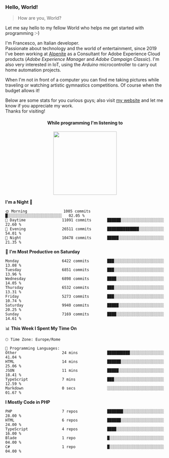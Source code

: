 ### Hello, World!

> How are you, World?

Let me say hello to my fellow World who helps me get started with programming :-)

I'm Francesco, an Italian developer.  
Passionate about technology and the world of entertainment, since 2019 I've been working at [Alpenite](https://www.alpenite.com) as a Consultant for Adobe Experience Cloud products (*Adobe Experience Manager* and *Adobe Campaign Classic*). I'm also very interested in IoT, using the *Arduino* microcontroller to carry out home automation projects.

When I'm not in front of a computer you can find me taking pictures while traveling or watching artistic gymnastics competitions. Of course when the budget allows it!

Below are some stats for you curious guys; also visit [my website](https://www.francescorega.eu) and let me know if you appreciate my work.  
Thanks for visiting!

<div align="center">
  <h4>While programming I'm listening to</h4>
  <a href="https://apps.francescorega.eu/now-playing/11147232609" target="_blank"><img src="https://apps.francescorega.eu/now-playing/11147232609" width="200"></a>
</div>

<!--START_SECTION:waka-->
**I'm a Night 🦉** 

```text
🌞 Morning                1005 commits        █░░░░░░░░░░░░░░░░░░░░░░░░   02.05 % 
🌆 Daytime                11091 commits       ██████░░░░░░░░░░░░░░░░░░░   22.60 % 
🌃 Evening                26511 commits       ██████████████░░░░░░░░░░░   54.01 % 
🌙 Night                  10478 commits       █████░░░░░░░░░░░░░░░░░░░░   21.35 % 
```
📅 **I'm Most Productive on Saturday** 

```text
Monday                   6422 commits        ███░░░░░░░░░░░░░░░░░░░░░░   13.08 % 
Tuesday                  6851 commits        ███░░░░░░░░░░░░░░░░░░░░░░   13.96 % 
Wednesday                6898 commits        ████░░░░░░░░░░░░░░░░░░░░░   14.05 % 
Thursday                 6532 commits        ███░░░░░░░░░░░░░░░░░░░░░░   13.31 % 
Friday                   5273 commits        ███░░░░░░░░░░░░░░░░░░░░░░   10.74 % 
Saturday                 9940 commits        █████░░░░░░░░░░░░░░░░░░░░   20.25 % 
Sunday                   7169 commits        ████░░░░░░░░░░░░░░░░░░░░░   14.61 % 
```


📊 **This Week I Spent My Time On** 

```text
🕑︎ Time Zone: Europe/Rome

💬 Programming Languages: 
Other                    24 mins             ██████████░░░░░░░░░░░░░░░   41.04 % 
HTML                     14 mins             ██████░░░░░░░░░░░░░░░░░░░   25.06 % 
JSON                     11 mins             █████░░░░░░░░░░░░░░░░░░░░   18.41 % 
TypeScript               7 mins              ███░░░░░░░░░░░░░░░░░░░░░░   12.59 % 
Markdown                 0 secs              ░░░░░░░░░░░░░░░░░░░░░░░░░   01.67 % 
```

**I Mostly Code in PHP** 

```text
PHP                      7 repos             ███████░░░░░░░░░░░░░░░░░░   28.00 % 
HTML                     6 repos             ██████░░░░░░░░░░░░░░░░░░░   24.00 % 
TypeScript               4 repos             ████░░░░░░░░░░░░░░░░░░░░░   16.00 % 
Blade                    1 repo              █░░░░░░░░░░░░░░░░░░░░░░░░   04.00 % 
C#                       1 repo              █░░░░░░░░░░░░░░░░░░░░░░░░   04.00 % 
```




<!--END_SECTION:waka-->
